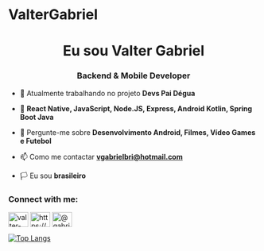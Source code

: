 # ValterGabriel
<h1 align="center">Eu sou Valter Gabriel</h1>
<h3 align="center">Backend & Mobile Developer</h3>

- 🔭 Atualmente trabalhando no projeto **Devs Pai Dégua**

- 🌱 **React Native, JavaScript, Node.JS, Express, Android Kotlin, Spring Boot Java**

- 💬 Pergunte-me sobre **Desenvolvimento Android, Filmes, Vídeo Games e Futebol**

- 📫 Como me contactar **vgabrielbri@hotmail.com**

- 🏳 Eu sou **brasileiro**

<h3 align="left">Connect with me:</h3>
<p align="left">
<a href="https://linkedin.com/in/valter-gabriel" target="blank"><img align="center" src="https://raw.githubusercontent.com/rahuldkjain/github-profile-readme-generator/master/src/images/icons/Social/linked-in-alt.svg" alt="valter-gabriel" height="30" width="40" /></a>
<a href="https://instagram.com/https://www.instagram.com/_v.gab/" target="blank"><img align="center" src="https://raw.githubusercontent.com/rahuldkjain/github-profile-readme-generator/master/src/images/icons/Social/instagram.svg" alt="https://www.instagram.com/_v.gab/" height="30" width="40" /></a>
<a href="https://medium.com/@gabrielbri" target="blank"><img align="center" src="https://raw.githubusercontent.com/rahuldkjain/github-profile-readme-generator/master/src/images/icons/Social/medium.svg" alt="@gabrielbri" height="30" width="40" /></a>
</p>

[![Top Langs](https://github-readme-stats.vercel.app/api/top-langs/?username=ValterGabriell&layout=compact)](https://github.com/anuraghazra/github-readme-stats)





